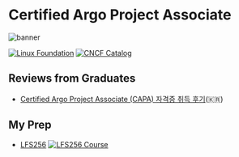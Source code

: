 # Certified Argo Project Associate

![banner](https://training.linuxfoundation.org/wp-content/uploads/2023/11/CAPA_sg.png)

[![Linux Foundation](https://img.shields.io/badge/LF-Catalog-003778.svg?logo=linuxfoundation)](https://training.linuxfoundation.org/certification/certified-argo-project-associate-capa/)
[![CNCF Catalog](https://img.shields.io/badge/CNCF-Catalog-231F20.svg?logo=cncf)](https://www.cncf.io/training/certification/capa/)

## Reviews from Graduates

- [Certified Argo Project Associate (CAPA) 자격증 취득 후기](https://blog.jyje.live/posts/dev/ops/get-certified-argo-project-associate)(🇰🇷)

## My Prep

- [LFS256](../notes/capa.lfs256.md) [![LFS256 Course](https://img.shields.io/badge/LF-Paid_Course-003778.svg?logo=linux-foundation)](https://trainingportal.linuxfoundation.org/courses/devops-and-workflow-management-with-argo-lfs256)
